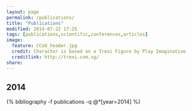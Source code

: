 ```yaml
---
layout: page
permalink: /publications/
title: "Publications"
modified: 2014-07-22 17:25
tags: [publications,scientific,conferences,articles]
image:
  feature: CCoO_header.jpg
  credit: Character is based on a Trexi Figure by Play Imaginative
  creditlink: http://trexi.com.sg/
share: 
---
```


## 2014

{% bibliography -f publications -q @*[year=2014] %}